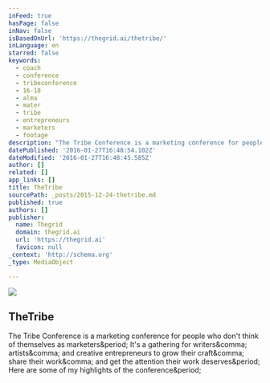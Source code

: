 ```yaml
---
inFeed: true
hasPage: false
inNav: false
isBasedOnUrl: 'https://thegrid.ai/thetribe/'
inLanguage: en
starred: false
keywords:
  - coach
  - conference
  - tribeconference
  - 16-18
  - alma
  - mater
  - tribe
  - entrepreneurs
  - marketers
  - footage
description: "The Tribe Conference is a marketing conference for people who don't think of themselves as marketers. It's a gathering for writers, artists, and creative entrepreneurs to grow their craft, share their work, and get the attention their work deserves. Here are some of my highlights of the conference."
datePublished: '2016-01-27T16:48:54.102Z'
dateModified: '2016-01-27T16:48:45.585Z'
author: []
related: []
app_links: []
title: TheTribe
sourcePath: _posts/2015-12-24-thetribe.md
published: true
authors: []
publisher:
  name: Thegrid
  domain: thegrid.ai
  url: 'https://thegrid.ai'
  favicon: null
_context: 'http://schema.org'
_type: MediaObject

---
```

![](https://the-grid-user-content.s3-us-west-2.amazonaws.com/f7c19698-3d65-4722-8fad-5f9a2e84067b.png)

<article style=""><h1>TheTribe</h1><p>The Tribe Conference is a marketing conference for people who don't think of themselves as marketers&amp;period; It's a gathering for writers&amp;comma; artists&amp;comma; and creative entrepreneurs to grow their craft&amp;comma; share their work&amp;comma; and get the attention their work deserves&amp;period; Here are some of my highlights of the conference&amp;period;</p></article>